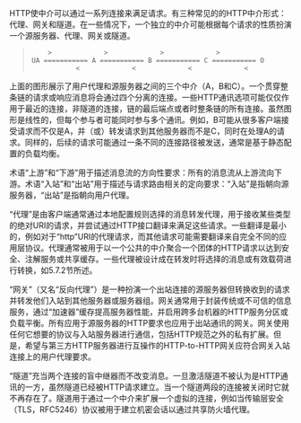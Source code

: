 HTTP使中介可以通过一系列连接来满足请求。有三种常见的的HTTP中介形式：代理、网关和隧道。在一些情况下，一个独立的中介可能根据每个请求的性质扮演一个源服务器、代理、网关或隧道。

> ```
>     >             >             >             >
> UA =========== A =========== B =========== C =========== O
>            <             <             <             <
> ```

上面的图形展示了用户代理和源服务器之间的三个中介（A，B和C）。一个贯穿整条链的请求或响应消息将会通过四个分离的连接。一些HTTP通讯选项可能仅仅作用于最近的连接，非隧道的连接，链的最后端点或者时整条链的所有连接。虽然图形是线性的，但每个参与者可能同时参与多个通讯。例如，B可能从很多客户端接受请求而不仅是A，并（或）转发请求到其他服务器而不是C，同时在处理A的请求。同样的，后续的请求可能通过一条不同的连接路径被发送，通常是基于静态配置的负载均衡。

术语“上游”和“下游”用于描述消息流的方向性要求：所有的消息流从上游流向下游。术语“入站”和“出站”用于描述与请求路由相关的定向要求：“入站”是指朝向源服务器，“出站”是指朝向用户代理。

“代理”是由客户端通常通过本地配置规则选择的消息转发代理，用于接收某些类型的绝对URI的请求，并尝试通过HTTP接口翻译来满足这些请求。一些翻译是最小的，例如对于“http”URI的代理请求，而其他请求可能需要翻译来自完全不同的应用层协议。代理通常被用于以一个公共的中介聚合一个团体的HTTP请求以达到安全、注解服务或共享缓存。一些代理被设计成在转发时将选择的消息或有效载荷进行转换，如5.7.2节所述。

“网关”（又名“反向代理”）是一种扮演一个出站连接的源服务器但转换收到的请求并转发他们入站到其他服务器或服务器组。网关通常用于封装传统或不可信的信息服务，通过“加速器”缓存提高服务器性能，并启用跨多台机器的HTTP服务分区或负载平衡。所有应用于源服务器的HTTP要求也应用于出站通讯的网关。网关使用任何它想要的协议与入站服务器进行通信，包括HTTP规范之外的私有扩展。但是，希望与第三方HTTP服务器进行互操作的HTTP-to-HTTP网关应符合网关入站连接上的用户代理要求。

“隧道”充当两个连接的盲中继器而不改变消息。一旦激活隧道不被认为是HTTP通讯的一方，虽然隧道已经被HTTP请求建立。当一个隧道两段的连接被关闭时它就不再存在了。隧道用于通过一个中介来扩展一个虚拟的连接，例如当传输层安全（TLS，RFC5246）协议被用于建立机密会话以通过共享防火墙代理。